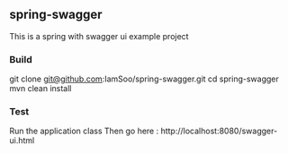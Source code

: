 ## spring-swagger

This is a spring with swagger ui example project

### Build
git clone git@github.com:IamSoo/spring-swagger.git
cd spring-swagger
mvn clean install


### Test
Run the application class
Then go here :
http://localhost:8080/swagger-ui.html